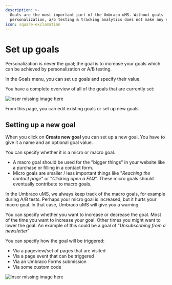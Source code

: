 ```yaml
---
description: >-
  Goals are the most important part of the Umbraco uMS. Without goals
  personalization, a/b testing & tracking analytics does not make any sense.
icon: square-exclamation
---
```


# Set up goals

Personalization is never the goal; the goal is to increase your goals which can be achieved by personalization or A/B testing.

In the Goals menu, you can set up goals and specify their value.

You have a complete overview of all of the goals that are currently set:

![Inser missing image here]()

From this page, you can edit existing goals or set up new goals.

## Setting up a new goal

When you click on **Create new goal** you can set up a new goal. You have to give it a name and an optional goal value.

You can specify whether it is a micro or macro goal.&#x20;

* A macro goal should be used for the "bigger things" in your website like a purchase or filling in a contact form.&#x20;
* Micro goals are smaller / less important things like "_Reaching the contact page_" or "_Clicking open a FAQ_". These micro goals should eventually contribute to macro goals.

In the Umbraco uMS, we always keep track of the macro goals, for example during A/B tests. Perhaps your micro goal is increased, but it hurts your macro goal. In that case, Umbraco uMS will give you a warning.

You can specify whether you want to increase or decrease the goal. Most of the time you want to increase your goal. Other times you might want to lower the goal. An example of this could be a goal of "_Unsubscribing from a newsletter_"

You can specify how the goal will be triggered:

* Via a pageview/set of pages that are visited
* Via a page event that can be triggered
* Via an Umbraco Forms submission
* Via some custom code

![Inser missing image here]()
